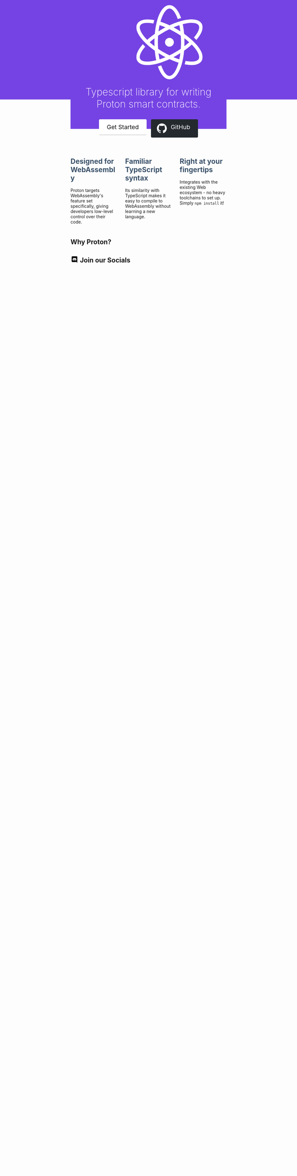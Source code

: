```yaml
---
metaTitle: Proton
description: A TypeScript-like language for WebAssembly
navbar: false
sidebar: false
editLink: false
pageClass: frontpage
---
```


<div id="hero">
  <div id="logo">
    <svg width="200" height="200" viewBox="0 0 270 302" fill="none" xmlns="http://www.w3.org/2000/svg">
      <g clip-path="url(#clip0_201_2)">
      <path fill-rule="evenodd" clip-rule="evenodd" d="M76.5 103.7C76 107.9 75.5 112.3 75.2 116.7C67.6 122 60.5 127.4 53.9 132.8C50.5 135.6 47.2 138.4 44.1 141.3C19.7 116.4 9.30001 94 16 82.5C21.9 72.3 41.7 69.4 69.5 74.9C70.6 70.1 71.7 65.5 73 61.1C39.3 54.3 13.6 58.8 3.9 75.5C1.3 79.9 4.80935e-06 84.9 4.80935e-06 90.2V90.7C0.200005 114.4 23.5 146.1 62.4 176C66.4 179.1 70.7 182.2 75.1 185.3C75.9 195 77.1 204.3 78.6 213C79.3 216.9 80 220.7 80.8 224.4C47.1 233.1 22.6 230.9 15.9 219.4C10 209.2 17.4 190.5 36 169.2L26.3 159C3.3 185 -5.9 209.7 3.8 226.5C10.6 238.3 25.3 243.9 45.1 243.9C65 243.9 90 238.2 117.4 227.1C118.1 226.8 118.8 226.5 119.6 226.2C124.4 224.2 129.2 222.1 134.1 219.8C134.3 219.7 134.5 219.6 134.7 219.5C143.4 223.5 152 227.1 160.5 230.2C164.2 231.6 167.9 232.8 171.5 234C162.2 267.6 148 287.8 134.7 287.8C122.9 287.8 110.4 272 101.3 245C96.7 246.6 92.2 248 87.7 249.2C98.7 281.8 115.4 301.8 134.7 301.8C162.8 301.8 185.2 259.6 192.9 198.1C193.4 193.9 193.8 189.5 194.2 185.2C202.1 179.7 209.5 174 216.4 168.2C216.8 167.9 217.2 167.6 217.6 167.2C220.2 165 222.7 162.8 225.2 160.5C249.7 185.3 260.1 207.8 253.4 219.3C247.9 228.8 229.8 232 205 227.9C203.3 227.6 201.7 227.3 200 227C198.9 231.7 197.8 236.2 196.5 240.6C198.6 241 200.7 241.4 202.7 241.7C210.6 243 217.9 243.7 224.6 243.7C244.7 243.7 259 237.8 265.6 226.4C274.4 211.2 268 189.1 247.5 164.3C236.9 151.4 223.1 138.4 207.1 126C203 122.8 198.7 119.7 194.4 116.6C193.6 106.9 192.4 97.6 190.8 88.8C190.1 84.9 189.4 81.1 188.6 77.4C194.3 75.9 199.8 74.7 205.1 73.8C229.9 69.7 248 72.9 253.5 82.4C259.3 92.4 252.2 110.7 234.2 131.6C237.7 135 240.9 138.4 243.9 141.7C245.2 140.3 246.4 138.8 247.5 137.4C267.9 112.6 274.4 90.5 265.6 75.3C256.8 60.1 234.5 54.6 202.8 59.9C188.1 62.3 172 67 155.3 73.4C154.6 73.7 154 73.9 153.3 74.2C147.7 76.4 142.1 78.8 136.5 81.4C136 81.6 135.5 81.9 135 82.1C126.2 78 117.5 74.3 109.1 71.2C105.4 69.8 101.7 68.6 98.1 67.4C107.4 33.9 121.6 13.7 134.9 13.7C146.7 13.7 159.3 29.6 168.4 56.6C173 55.1 177.5 53.7 182 52.4C170.7 20.1 154 0 134.6 0C106.6 0 84.1 42.2 76.5 103.7ZM165.9 98.6C165.7 98.4 165.4 98.3 165.2 98.2C160.5 95.5 155.7 92.9 151.1 90.4C151.5 90.2 151.9 90 152.3 89.9C158 87.5 163.7 85.3 169.2 83.4C171.1 82.7 173 82.1 174.8 81.5C175.6 85.2 176.3 88.9 177 92.8C177.8 97.3 178.4 101.9 179 106.6C174.7 103.9 170.3 101.2 165.9 98.6ZM92.2 93.3C92.9 89.2 93.6 85.3 94.5 81.5C98.2 82.7 101.9 83.9 105.7 85.4C109.8 86.9 114 88.6 118.3 90.4C113.6 92.9 108.8 95.5 104.1 98.2C103.9 98.3 103.7 98.4 103.5 98.6C99 101.2 94.6 103.9 90.3 106.6C90.9 102 91.5 97.6 92.2 93.3ZM111.1 191.7C107.7 189.8 104.4 187.8 101.2 185.8C96.8 183.1 92.6 180.4 88.5 177.6C87.9 169.1 87.6 160.2 87.6 151C87.6 146.2 87.7 141.5 87.9 136.9C88.1 132.6 88.3 128.5 88.6 124.4C95.7 119.6 103.2 114.9 111.1 110.3C114.1 108.5 117.2 106.8 120.2 105.2C125 102.6 129.8 100.2 134.6 97.8C142.3 101.5 150.1 105.7 158.1 110.3C161.5 112.3 164.8 114.2 168 116.2C172.4 118.9 176.6 121.6 180.7 124.4C181.3 132.9 181.6 141.8 181.6 151C181.6 155.8 181.5 160.5 181.3 165.1C181.1 169.3 180.9 173.5 180.6 177.6C173.5 182.4 166 187.1 158.1 191.7C156 192.9 154 194.1 151.9 195.2C146.6 198.2 141.3 200.9 136.1 203.5C135.6 203.7 135.1 204 134.6 204.2C126.8 200.4 118.9 196.2 111.1 191.7ZM61.7 157.4C59.1 155.3 56.7 153.1 54.3 151C57.6 148.1 61 145.1 64.6 142.2C67.6 139.8 70.7 137.3 74 134.9C73.8 138.9 73.7 143 73.7 147.1C73.7 148.4 73.7 149.7 73.7 151C73.7 156.5 73.8 161.8 74 167.1C69.7 163.9 65.5 160.7 61.7 157.4ZM195.6 155C195.6 153.7 195.6 152.4 195.6 151C195.6 145.5 195.5 140.2 195.3 134.9C199.6 138.1 203.7 141.4 207.6 144.6C210.1 146.7 212.6 148.9 214.9 151C212.3 153.3 209.6 155.7 206.8 158C206.4 158.3 206 158.7 205.6 159C202.3 161.7 198.8 164.5 195.2 167.2C195.4 163.2 195.6 159.1 195.6 155ZM92.3 209.2C91.5 204.7 90.9 200.1 90.3 195.4C94.6 198.1 98.9 200.7 103.4 203.3C103.6 203.5 103.9 203.6 104.1 203.7C108.8 206.4 113.5 209 118.3 211.5C118.3 211.5 118.2 211.5 118.2 211.6C113.2 213.7 108.3 215.6 103.5 217.4C102.8 217.7 102.1 217.9 101.4 218.2C99.1 219 96.8 219.8 94.5 220.5C93.7 216.9 93 213.1 92.3 209.2ZM163.6 216.6C159.4 215 155.2 213.4 150.9 211.6C151.5 211.3 152.1 211 152.7 210.7C156.8 208.5 160.9 206.2 165.1 203.9C166.3 203.2 167.5 202.5 168.6 201.8C172.1 199.7 175.5 197.6 178.9 195.5C178.3 200 177.7 204.5 177 208.7C176.3 212.8 175.5 216.7 174.7 220.6C171.1 219.3 167.4 218 163.6 216.6ZM116.6 151C116.6 141.1 124.7 133 134.6 133C144.5 133 152.6 141.1 152.6 151C152.6 160.9 144.5 169 134.6 169C124.7 169 116.6 160.9 116.6 151Z" fill="white"/>
      </g>
      <defs>
      <clipPath id="clip0_201_2">
      <rect width="269.2" height="302" fill="white"/>
      </clipPath>
      </defs>
    </svg>

  </div>
  <h1>Typescript library for writing Proton smart contracts.</h1>
  <p class="action">
    <a href="/introduction.html" class="docs">
      Get Started
    </a>
    <a href="https://github.com/Proton" target="_blank" rel="noopener" class="github">
      <svg viewBox="0 0 24 24"><path fill="#fff" d="M12 .297c-6.63 0-12 5.373-12 12 0 5.303 3.438 9.8 8.205 11.385.6.113.82-.258.82-.577 0-.285-.01-1.04-.015-2.04-3.338.724-4.042-1.61-4.042-1.61C4.422 18.07 3.633 17.7 3.633 17.7c-1.087-.744.084-.729.084-.729 1.205.084 1.838 1.236 1.838 1.236 1.07 1.835 2.809 1.305 3.495.998.108-.776.417-1.305.76-1.605-2.665-.3-5.466-1.332-5.466-5.93 0-1.31.465-2.38 1.235-3.22-.135-.303-.54-1.523.105-3.176 0 0 1.005-.322 3.3 1.23.96-.267 1.98-.399 3-.405 1.02.006 2.04.138 3 .405 2.28-1.552 3.285-1.23 3.285-1.23.645 1.653.24 2.873.12 3.176.765.84 1.23 1.91 1.23 3.22 0 4.61-2.805 5.625-5.475 5.92.42.36.81 1.096.81 2.22 0 1.606-.015 2.896-.015 3.286 0 .315.21.69.825.57C20.565 22.092 24 17.592 24 12.297c0-6.627-5.373-12-12-12"></path></svg>
      <span class="title">GitHub</span>
    </a>
    <!-- <a href="https://www.npmjs.com/package/proton" target="_blank" rel="noopener" class="npm">
      <svg viewBox="0 0 24 24"><path fill="#fff" d="M2 22h9.913V7.043h5.044V22H22V2H2z"/></svg>
      <span class="title">npm</span>
    </a> -->
  </p>
</div>

<div id="features">
  <div class="feature">
    <h2>Designed for WebAssembly</h2>
    <p>Proton targets WebAssembly's feature set specifically, giving developers low-level control over their code.</p>
  </div>
  <div class="feature">
    <h2>Familiar TypeScript syntax</h2>
    <p>Its similarity with TypeScript makes it easy to compile to WebAssembly without learning a new language.</p>
  </div>
  <div class="feature">
    <h2>Right at your fingertips</h2>
    <p>Integrates with the existing Web ecosystem - no heavy toolchains to set up. Simply <code>npm install</code> it!</p>
  </div>
</div>

<Editor/>

<div id="testimonials">
  <h2>Why Proton?</h2>
  <Testimonials />
</div>

<div id="community">
  <h2>
    <svg xmlns="http://www.w3.org/2000/svg" viewBox="0 0 245 240"><path d="M104.4 103.9c-5.7 0-10.2 5-10.2 11.1s4.6 11.1 10.2 11.1c5.7 0 10.2-5 10.2-11.1.1-6.1-4.5-11.1-10.2-11.1zM140.9 103.9c-5.7 0-10.2 5-10.2 11.1s4.6 11.1 10.2 11.1c5.7 0 10.2-5 10.2-11.1s-4.5-11.1-10.2-11.1z"/><path class="st0" d="M189.5 20h-134C44.2 20 35 29.2 35 40.6v135.2c0 11.4 9.2 20.6 20.5 20.6h113.4l-5.3-18.5 12.8 11.9 12.1 11.2 21.5 19V40.6c0-11.4-9.2-20.6-20.5-20.6zm-38.6 130.6s-3.6-4.3-6.6-8.1c13.1-3.7 18.1-11.9 18.1-11.9-4.1 2.7-8 4.6-11.5 5.9-5 2.1-9.8 3.5-14.5 4.3-9.6 1.8-18.4 1.3-25.9-.1-5.7-1.1-10.6-2.7-14.7-4.3-2.3-.9-4.8-2-7.3-3.4-.3-.2-.6-.3-.9-.5-.2-.1-.3-.2-.4-.3-1.8-1-2.8-1.7-2.8-1.7s4.8 8 17.5 11.8c-3 3.8-6.7 8.3-6.7 8.3-22.1-.7-30.5-15.2-30.5-15.2 0-32.2 14.4-58.3 14.4-58.3 14.4-10.8 28.1-10.5 28.1-10.5l1 1.2c-18 5.2-26.3 13.1-26.3 13.1s2.2-1.2 5.9-2.9c10.7-4.7 19.2-6 22.7-6.3.6-.1 1.1-.2 1.7-.2 6.1-.8 13-1 20.2-.2 9.5 1.1 19.7 3.9 30.1 9.6 0 0-7.9-7.5-24.9-12.7l1.4-1.6s13.7-.3 28.1 10.5c0 0 14.4 26.1 14.4 58.3 0 0-8.5 14.5-30.6 15.2z"/></svg> Join our Socials
    
  </h2>

</div>

<style scoped>
#hero {
  margin-top: 2rem;
  text-align: center;
  height: 400px;
  background: #7543E3;
}
#hero:before {
  content: '';
  position: absolute;
  z-index: 0;
  top: 0;
  left: 0;
  width: 100%;
  height: 520px;
  background: #7543E3 url(/images/header.svg) center bottom no-repeat;
  background-size: 1440px;
}
#hero > * {
  position: relative;
}
#hero h1 {
  color: #fff;
  margin: 1.3rem auto 1.8rem;
  font-size: 2rem;
  font-weight: 200;
}
#logo {
  display: inline-block;
  width: 640px;
}
#logo svg {
  width: 100%;
  height: 100%;
  max-height: 240px;
  fill: #fff;
}
@media only screen and (max-width: 740px) {
  #logo {
    width: 100%;
  }
  #logo svg {
    max-height: 213px;
  }
}
#features {
  padding: 1.2rem 0 0;
  margin-top: 2.5rem;
  display: flex;
  flex-wrap: wrap;
  align-items: flex-start;
  align-content: stretch;
  justify-content: space-between;
}
#features .feature {
  flex-grow: 1;
  flex-basis: 30%;
  max-width: 30%;
}
#features h2 {
  font-size: 1.4rem;
  border-bottom: none;
  padding-bottom: 0;
  color: #3a5169;
}
.action {
  text-align: center;
  user-select: none;
}
.action a {
  display: inline-block;
  font-size: 1.2rem;
  color: #fff;
  background-color: #7543E3;
  padding: .8rem 1.6rem;
  border-radius: 4px;
  transition: background-color .1s ease;
  box-sizing: border-box;
  border-bottom: 1px solid #006eb8;
  text-decoration: none !important;
  margin: 0.1rem 0;
}
.action a:hover {
  background-color: #1a8ae7;
}
.action a svg {
  width: 2em;
  position: relative;
  left: -10px;
  float: left;
  height: 32px;
}
.action a.docs {
  color: #111;
  background: #fff;
  border-bottom-color: #aaa;
  margin-right: 10px;
}
.action a.docs:hover {
  background: #eee;
}
.action a.github {
  color: #fff;
  background: #24292e;
  border-bottom-color: #101214;
}
.action a.github:hover {
  background: #3e464f;
}
.action a.npm {
  color: #fff;
  background: #cb3837;
  border-bottom-color: #ba3232;
}
.action a.npm:hover {
  background: #eb3f3f;
}
@media only screen and (max-width: 720px) {
  .action a.github svg {
    float: none;
    left: 0;
    margin-bottom: -0.5rem;
  }
  .action a.npm {
    display: none;
  }
  .action a.github .title {
    display: none;
  }
  #features .feature {
    flex-basis: 100%;
    max-width: 100%;
  }
}
@media only screen and (max-width: 640px) {
  #try {
    display: none;
  }
}
#sponsors {
  margin-bottom: 2rem;
}
#community h2 svg {
  display: inline-block;
  height: 25px;
  position: relative;
  top: 3px;
}
</style>

<style>
.frontpage .page-edit {
  display: none;
}
</style>
